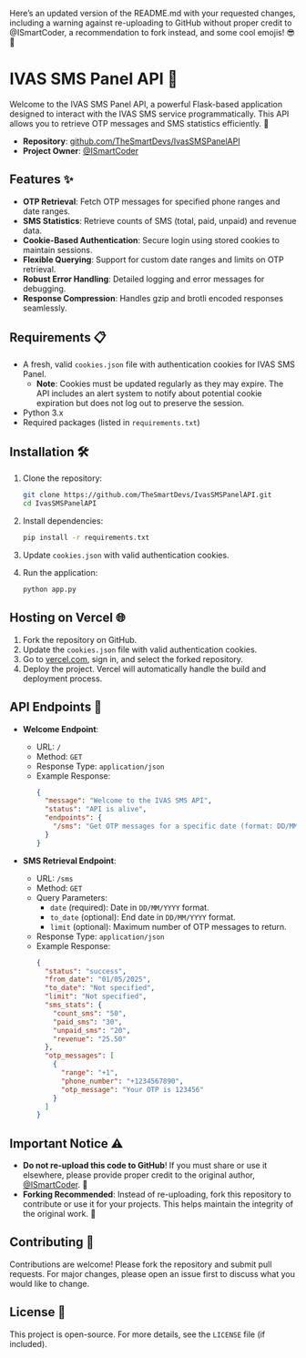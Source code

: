 Here’s an updated version of the README.md with your requested changes, including a warning against re-uploading to GitHub without proper credit to @ISmartCoder, a recommendation to fork instead, and some cool emojis! 😎🚀



# IVAS SMS Panel API 🎉

Welcome to the IVAS SMS Panel API, a powerful Flask-based application designed to interact with the IVAS SMS service programmatically. This API allows you to retrieve OTP messages and SMS statistics efficiently. 🌟

- **Repository**: [github.com/TheSmartDevs/IvasSMSPanelAPI](https://github.com/TheSmartDevs/IvasSMSPanelAPI)
- **Project Owner**: [@ISmartCoder](https://github.com/abirxdhack)

## Features ✨

- **OTP Retrieval**: Fetch OTP messages for specified phone ranges and date ranges.
- **SMS Statistics**: Retrieve counts of SMS (total, paid, unpaid) and revenue data.
- **Cookie-Based Authentication**: Secure login using stored cookies to maintain sessions.
- **Flexible Querying**: Support for custom date ranges and limits on OTP retrieval.
- **Robust Error Handling**: Detailed logging and error messages for debugging.
- **Response Compression**: Handles gzip and brotli encoded responses seamlessly.

## Requirements 📋

- A fresh, valid `cookies.json` file with authentication cookies for IVAS SMS Panel.
  - **Note**: Cookies must be updated regularly as they may expire. The API includes an alert system to notify about potential cookie expiration but does not log out to preserve the session.
- Python 3.x
- Required packages (listed in `requirements.txt`)

## Installation 🛠️

1. Clone the repository:
   ```bash
   git clone https://github.com/TheSmartDevs/IvasSMSPanelAPI.git
   cd IvasSMSPanelAPI
   ```

2. Install dependencies:
   ```bash
   pip install -r requirements.txt
   ```

3. Update `cookies.json` with valid authentication cookies.

4. Run the application:
   ```bash
   python app.py
   ```

## Hosting on Vercel 🌐

1. Fork the repository on GitHub.
2. Update the `cookies.json` file with valid authentication cookies.
3. Go to [vercel.com](https://vercel.com), sign in, and select the forked repository.
4. Deploy the project. Vercel will automatically handle the build and deployment process.

## API Endpoints 📡

- **Welcome Endpoint**:
  - URL: `/`
  - Method: `GET`
  - Response Type: `application/json`
  - Example Response:
    ```json
    {
      "message": "Welcome to the IVAS SMS API",
      "status": "API is alive",
      "endpoints": {
        "/sms": "Get OTP messages for a specific date (format: DD/MM/YYYY) with optional limit. Example: /sms?date=01/05/2025&limit=10"
      }
    }
    ```

- **SMS Retrieval Endpoint**:
  - URL: `/sms`
  - Method: `GET`
  - Query Parameters:
    - `date` (required): Date in `DD/MM/YYYY` format.
    - `to_date` (optional): End date in `DD/MM/YYYY` format.
    - `limit` (optional): Maximum number of OTP messages to return.
  - Response Type: `application/json`
  - Example Response:
    ```json
    {
      "status": "success",
      "from_date": "01/05/2025",
      "to_date": "Not specified",
      "limit": "Not specified",
      "sms_stats": {
        "count_sms": "50",
        "paid_sms": "30",
        "unpaid_sms": "20",
        "revenue": "25.50"
      },
      "otp_messages": [
        {
          "range": "+1",
          "phone_number": "+1234567890",
          "otp_message": "Your OTP is 123456"
        }
      ]
    }
    ```

## Important Notice ⚠️

- **Do not re-upload this code to GitHub**! If you must share or use it elsewhere, please provide proper credit to the original author, [@ISmartCoder](https://github.com/ISmartCoder). 🚫
- **Forking Recommended**: Instead of re-uploading, fork this repository to contribute or use it for your projects. This helps maintain the integrity of the original work. 🙌

## Contributing 🤝

Contributions are welcome! Please fork the repository and submit pull requests. For major changes, please open an issue first to discuss what you would like to change.

## License 📜

This project is open-source. For more details, see the `LICENSE` file (if included).

